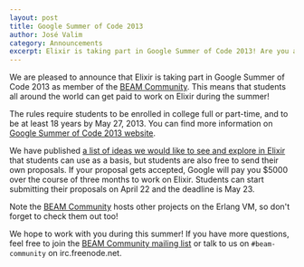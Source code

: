 ```yaml
---
layout: post
title: Google Summer of Code 2013
author: José Valim
category: Announcements
excerpt: Elixir is taking part in Google Summer of Code 2013! Are you a student? Join us!
---
```


We are pleased to announce that Elixir is taking part in Google Summer of Code 2013
as member of the [BEAM Community](http://beamcommunity.github.io). This means that
students all around the world can get paid to work on Elixir during the summer!

The rules require students to be enrolled in college full or part-time, and to be
at least 18 years by May 27, 2013. You can find more information on
[Google Summer of Code 2013 website](http://www.google-melange.com/gsoc/homepage/google/gsoc2013).

We have published [a list of ideas we would like to see and explore in Elixir](https://github.com/beamcommunity/beamcommunity.github.com/wiki/Project:-Elixir)
that students can use as a basis, but students are also free to send their own
proposals. If your proposal gets accepted, Google will pay you $5000 over the
course of three months to work on Elixir. Students can start submitting their
proposals on April 22 and the deadline is May 23.

Note the [BEAM Community](http://beamcommunity.github.io) hosts other projects
on the Erlang VM, so don't forget to check them out too!

We hope to work with you during this summer! If you have more questions, feel free
to join the [BEAM Community mailing list](https://groups.google.com/d/forum/beam-community)
or talk to us on `#beam-community` on irc.freenode.net.

